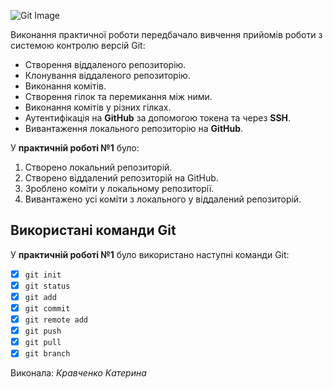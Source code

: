 ![Git Image](https://media.ztu.edu.ua/wp-content/uploads/2020/02/Group-6-1-1536x465.png)

Виконання практичної роботи передбачало вивчення прийомів роботи з системою контролю версій Git:

- Створення віддаленого репозиторію.
- Клонування віддаленого репозиторію.
- Виконання комітів.
- Створення гілок та перемикання між ними.
- Виконання комітів у різних гілках.
- Аутентифікація на **GitHub** за допомогою токена та через **SSH**.
- Вивантаження локального репозиторію на **GitHub**.

 У  **практичній роботі №1** було:

1. Створено локальний репозиторій.
2. Створено віддалений репозиторій на GitHub.
3. Зроблено коміти у локальному репозиторії.
4. Вивантажено усі коміти з локального у віддалений репозиторій.

## Використані команди Git

У  **практичній роботі №1** було використано наступні команди Git:

- [x] `git init`
- [x] `git status`
- [x] `git add`
- [x] `git commit`
- [x] `git remote add`
- [x] `git push`
- [x] `git pull`
- [x] `git branch`

Виконала: *Кравченко Катерина*
